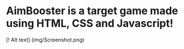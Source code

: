 # AimBooster is a target game made using HTML, CSS and Javascript!

[! Alt text] (img/Screenshot.png)

